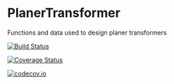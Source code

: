 # PlanerTransformer

Functions and data used to design planer transformers


[![Build Status](https://travis-ci.org/cstook/PlanerTransformer.jl.svg?branch=master)](https://travis-ci.org/cstook/PlanerTransformer.jl)

[![Coverage Status](https://coveralls.io/repos/cstook/PlanerTransformer.jl/badge.svg?branch=master&service=github)](https://coveralls.io/github/cstook/PlanerTransformer.jl?branch=master)

[![codecov.io](http://codecov.io/github/cstook/PlanerTransformer.jl/coverage.svg?branch=master)](http://codecov.io/github/cstook/PlanerTransformer.jl?branch=master)
